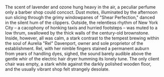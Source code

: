 The scent of lavender and ozone hung heavy in the air, a peculiar perfume only a barber shop could concoct.  Dust motes, illuminated by the afternoon sun slicing through the grimy windowpanes of "Shear Perfection," danced in the silent hum of the clippers.  Outside, the relentless rhythm of New York City – a cacophony of honking taxis and hurried footsteps – was muted to a low thrum, swallowed by the thick walls of the century-old brownstone.  Inside, however, all was calm, a stark contrast to the tempest brewing within the soul of Aurelia "Rel" Davenport, owner and sole proprietor of the establishment.  Rel, with her nimble fingers stained a permanent auburn from years of handling dyes, sighed, the sound barely audible above the gentle whir of the electric hair dryer humming its lonely tune.  The only client chair was empty, a stark white against the darkly polished wooden floor, and the usually vibrant shop felt strangely desolate.
